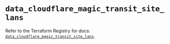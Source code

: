 # `data_cloudflare_magic_transit_site_lans`

Refer to the Terraform Registry for docs: [`data_cloudflare_magic_transit_site_lans`](https://registry.terraform.io/providers/cloudflare/cloudflare/5.8.2/docs/data-sources/magic_transit_site_lans).
